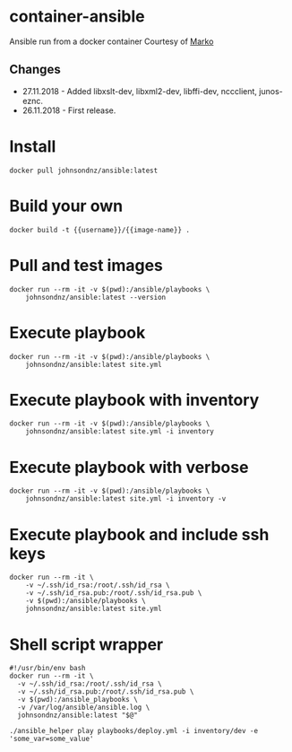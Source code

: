 # container-ansible
Ansible run from a docker container
Courtesy of [Marko](http://ruleoftech.com/2017/dockerizing-all-the-things-running-ansible-inside-docker-container) 

## Changes
* 27.11.2018 - Added libxslt-dev, libxml2-dev, libffi-dev, nccclient, junos-eznc.
* 26.11.2018 - First release.

# Install
`docker pull johnsondnz/ansible:latest`

# Build your own
`docker build -t {{username}}/{{image-name}} .`

# Pull and test images
```
docker run --rm -it -v $(pwd):/ansible/playbooks \
    johnsondnz/ansible:latest --version
```
    
# Execute playbook
```
docker run --rm -it -v $(pwd):/ansible/playbooks \
    johnsondnz/ansible:latest site.yml
```

# Execute playbook with inventory
```
docker run --rm -it -v $(pwd):/ansible/playbooks \
    johnsondnz/ansible:latest site.yml -i inventory
```

# Execute playbook with verbose
```
docker run --rm -it -v $(pwd):/ansible/playbooks \
    johnsondnz/ansible:latest site.yml -i inventory -v
```
    
# Execute playbook and include ssh keys
```
docker run --rm -it \
    -v ~/.ssh/id_rsa:/root/.ssh/id_rsa \
    -v ~/.ssh/id_rsa.pub:/root/.ssh/id_rsa.pub \
    -v $(pwd):/ansible/playbooks \
    johnsondnz/ansible:latest site.yml
```

# Shell script wrapper
```
#!/usr/bin/env bash
docker run --rm -it \
  -v ~/.ssh/id_rsa:/root/.ssh/id_rsa \
  -v ~/.ssh/id_rsa.pub:/root/.ssh/id_rsa.pub \
  -v $(pwd):/ansible_playbooks \
  -v /var/log/ansible/ansible.log \
  johnsondnz/ansible:latest "$@"
```

`./ansible_helper play playbooks/deploy.yml -i inventory/dev -e 'some_var=some_value'`
